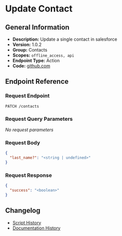 <!-- BEGIN GENERATED CONTENT -->
# Update Contact

## General Information

- **Description:** Update a single contact in salesforce
- **Version:** 1.0.2
- **Group:** Contacts
- **Scopes:** `offline_access, api`
- **Endpoint Type:** Action
- **Code:** [github.com](https://github.com/NangoHQ/integration-templates/tree/main/integrations/salesforce/actions/update-contact.ts)


## Endpoint Reference

### Request Endpoint

`PATCH /contacts`

### Request Query Parameters

_No request parameters_

### Request Body

```json
{
  "last_name?": "<string | undefined>"
}
```

### Request Response

```json
{
  "success": "<boolean>"
}
```

## Changelog

- [Script History](https://github.com/NangoHQ/integration-templates/commits/main/integrations/salesforce/actions/update-contact.ts)
- [Documentation History](https://github.com/NangoHQ/integration-templates/commits/main/integrations/salesforce/actions/update-contact.md)

<!-- END  GENERATED CONTENT -->

